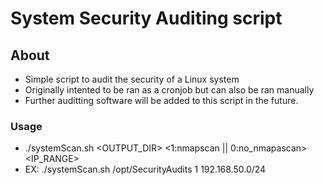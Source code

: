 # System Security Auditing script

## About
- Simple script to audit the security of a Linux system 
- Originally intented to be ran as a cronjob but can also be ran manually
- Further auditting software will be added to this script in the future.
### Usage 
- ./systemScan.sh <OUTPUT_DIR> <1:nmapscan || 0:no_nmapascan> <IP_RANGE>
- EX: ./systemScan.sh /opt/SecurityAudits 1 192.168.50.0/24
